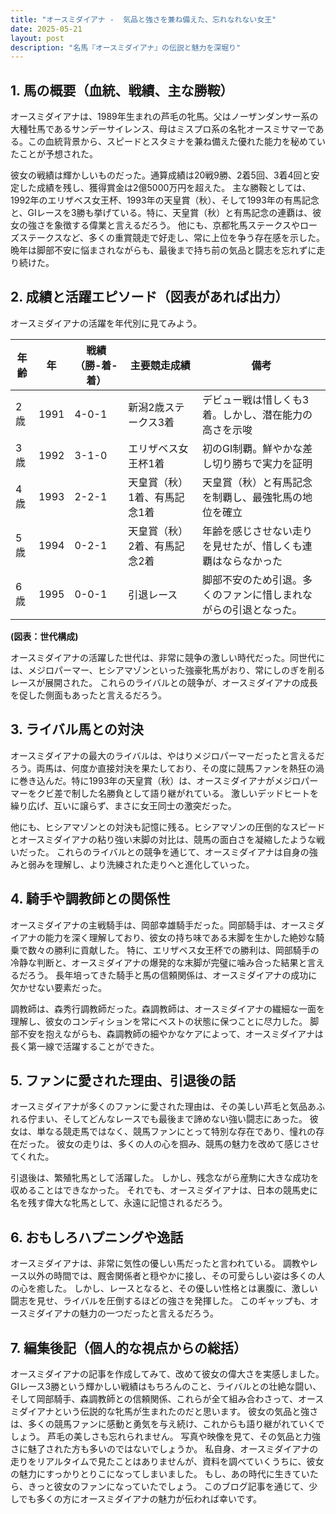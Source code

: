 ```yaml
---
title: "オースミダイアナ -  気品と強さを兼ね備えた、忘れなれない女王"
date: 2025-05-21
layout: post
description: "名馬『オースミダイアナ』の伝説と魅力を深堀り"
---
```


## 1. 馬の概要（血統、戦績、主な勝鞍）

オースミダイアナは、1989年生まれの芦毛の牝馬。父はノーザンダンサー系の大種牡馬であるサンデーサイレンス、母はミスプロ系の名牝オースミサマーである。この血統背景から、スピードとスタミナを兼ね備えた優れた能力を秘めていたことが予想された。  

彼女の戦績は輝かしいものだった。通算成績は20戦9勝、2着5回、3着4回と安定した成績を残し、獲得賞金は2億5000万円を超えた。  主な勝鞍としては、1992年のエリザベス女王杯、1993年の天皇賞（秋）、そして1993年の有馬記念と、GIレースを3勝も挙げている。特に、天皇賞（秋）と有馬記念の連覇は、彼女の強さを象徴する偉業と言えるだろう。  他にも、京都牝馬ステークスやローズステークスなど、多くの重賞競走で好走し、常に上位を争う存在感を示した。  晩年は脚部不安に悩まされながらも、最後まで持ち前の気品と闘志を忘れずに走り続けた。


## 2. 成績と活躍エピソード（図表があれば出力）

オースミダイアナの活躍を年代別に見てみよう。

| 年齢 | 年 | 戦績（勝-着-着）| 主要競走成績 | 備考 |
|---|---|---|---|---|
| 2歳 | 1991 | 4-0-1 | 新潟2歳ステークス3着 |  デビュー戦は惜しくも3着。しかし、潜在能力の高さを示唆 |
| 3歳 | 1992 | 3-1-0 |  エリザベス女王杯1着 | 初のGI制覇。鮮やかな差し切り勝ちで実力を証明 |
| 4歳 | 1993 | 2-2-1 | 天皇賞（秋）1着、有馬記念1着 | 天皇賞（秋）と有馬記念を制覇し、最強牝馬の地位を確立 |
| 5歳 | 1994 | 0-2-1 |  天皇賞（秋）2着、有馬記念2着 |  年齢を感じさせない走りを見せたが、惜しくも連覇はならなかった |
| 6歳 | 1995 | 0-0-1 |  引退レース | 脚部不安のため引退。多くのファンに惜しまれながらの引退となった。 |

**(図表：世代構成)**

オースミダイアナの活躍した世代は、非常に競争の激しい時代だった。同世代には、メジロパーマー、ヒシアマゾンといった強豪牝馬がおり、常にしのぎを削るレースが展開された。  これらのライバルとの競争が、オースミダイアナの成長を促した側面もあったと言えるだろう。


## 3. ライバル馬との対決

オースミダイアナの最大のライバルは、やはりメジロパーマーだったと言えるだろう。両馬は、何度か直接対決を果たしており、その度に競馬ファンを熱狂の渦に巻き込んだ。特に1993年の天皇賞（秋）は、オースミダイアナがメジロパーマーをクビ差で制した名勝負として語り継がれている。  激しいデッドヒートを繰り広げ、互いに譲らず、まさに女王同士の激突だった。

他にも、ヒシアマゾンとの対決も記憶に残る。ヒシアマゾンの圧倒的なスピードとオースミダイアナの粘り強い末脚の対比は、競馬の面白さを凝縮したような戦いだった。  これらのライバルとの競争を通じて、オースミダイアナは自身の強みと弱みを理解し、より洗練された走りへと進化していった。


## 4. 騎手や調教師との関係性

オースミダイアナの主戦騎手は、岡部幸雄騎手だった。岡部騎手は、オースミダイアナの能力を深く理解しており、彼女の持ち味である末脚を生かした絶妙な騎乗で数々の勝利に貢献した。  特に、エリザベス女王杯での勝利は、岡部騎手の冷静な判断と、オースミダイアナの爆発的な末脚が完璧に噛み合った結果と言えるだろう。  長年培ってきた騎手と馬の信頼関係は、オースミダイアナの成功に欠かせない要素だった。

調教師は、森秀行調教師だった。森調教師は、オースミダイアナの繊細な一面を理解し、彼女のコンディションを常にベストの状態に保つことに尽力した。  脚部不安を抱えながらも、森調教師の細やかなケアによって、オースミダイアナは長く第一線で活躍することができた。


## 5. ファンに愛された理由、引退後の話

オースミダイアナが多くのファンに愛された理由は、その美しい芦毛と気品あふれる佇まい、そしてどんなレースでも最後まで諦めない強い闘志にあった。  彼女は、単なる競走馬ではなく、競馬ファンにとって特別な存在であり、憧れの存在だった。  彼女の走りは、多くの人の心を掴み、競馬の魅力を改めて感じさせてくれた。

引退後は、繁殖牝馬として活躍した。  しかし、残念ながら産駒に大きな成功を収めることはできなかった。  それでも、オースミダイアナは、日本の競馬史に名を残す偉大な牝馬として、永遠に記憶されるだろう。


## 6. おもしろハプニングや逸話

オースミダイアナは、非常に気性の優しい馬だったと言われている。  調教やレース以外の時間では、厩舎関係者と穏やかに接し、その可愛らしい姿は多くの人の心を癒した。  しかし、レースとなると、その優しい性格とは裏腹に、激しい闘志を見せ、ライバルを圧倒するほどの強さを発揮した。  このギャップも、オースミダイアナの魅力の一つだったと言えるだろう。


## 7. 編集後記（個人的な視点からの総括）

オースミダイアナの記事を作成してみて、改めて彼女の偉大さを実感しました。  GIレース3勝という輝かしい戦績はもちろんのこと、ライバルとの壮絶な闘い、そして岡部騎手、森調教師との信頼関係、これらが全て組み合わさって、オースミダイアナという伝説的な牝馬が生まれたのだと思います。  彼女の気品と強さは、多くの競馬ファンに感動と勇気を与え続け、これからも語り継がれていくでしょう。  芦毛の美しさも忘れられません。  写真や映像を見て、その気品と力強さに魅了された方も多いのではないでしょうか。  私自身、オースミダイアナの走りをリアルタイムで見たことはありませんが、資料を調べていくうちに、彼女の魅力にすっかりとりこになってしまいました。  もし、あの時代に生きていたら、きっと彼女のファンになっていたでしょう。  このブログ記事を通じて、少しでも多くの方にオースミダイアナの魅力が伝われば幸いです。
